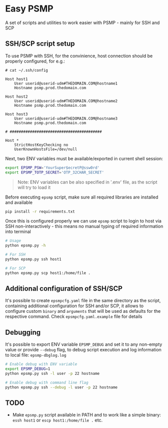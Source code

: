 # Easy PSMP

A set of scripts and utilities to work easier with PSMP - mainly for SSH and SCP

## SSH/SCP script setup

To use PSMP with SSH, for the convinience, host connection should be properly configured, for e.g.:

```text
# cat ~/.ssh/config

Host host1
    User userid@userid-udm#THEDOMAIN.COM@hostname1
    Hostname psmp.prod.thedomain.com

Host host2
    User userid@userid-udm#THEDOMAIN.COM@hostname2
    Hostname psmp.prod.thedomain.com

Host host3
    User userid@userid-udm#THEDOMAIN.COM@hostname3
    Hostname psmp.prod.thedomain.com

# #########################################

Host *
    StrictHostKeyChecking no
    UserKnownHostsFile=/dev/null
```

Next, two ENV variables must be available/exported in current shell session:

```bash
export EPSMP_PSW='YourSuper$ecretP@ssw0rd'
export EPSMP_TOTP_SECRET='OTP_32CHAR_SECRET'
```

> Note: ENV variables can be also specified in '.env' file, as the script will try to load it

Before executing `epsmp` script, make sure all required libraries are installed and available

```bash
pip install -r requirements.txt
```

Once this is configured properly we can use `epsmp` script to login to host via SSH non-interactively - this means
no manual typing of required information into terminal

```bash
# Usage
python epsmp.py -h

# For SSH
python epsmp.py ssh host1

# For SCP
python epsmp.py scp host1:/home/file .
```

## Additional configuration of SSH/SCP

It's possible to create `epsmpcfg.yaml` file in the same directory as the script, containing additional configuration for SSH and/or SCP,
it allows to configure custom `binary` and `arguments` that will be used as defaults for the respective command.
Check `epsmpcfg.yaml.example` file for details

## Debugging

It's possible to export ENV variable `EPSMP_DEBUG` and set it to any non-empty value or provide `--debug` flag, to debug script execution
and log information to local file: `epsmp-dbglog.log`

```bash
# Enable debug with ENV variable
export EPSMP_DEBUG=1
python epsmp.py ssh -l user -p 22 hostname

# Enable debug with command line flag
python epsmp.py ssh --debug -l user -p 22 hostname
```

## TODO

- Make `epsmp.py` script available in PATH and to work like a simple binary: `essh host1` or `escp host1:/home/file .` etc.
